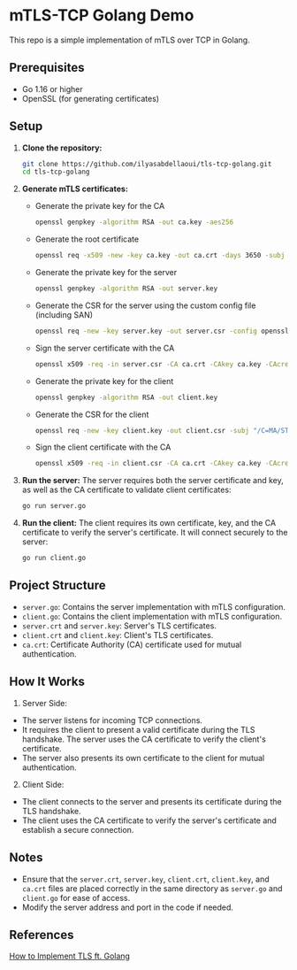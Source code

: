 # mTLS-TCP Golang Demo
This repo is a simple implementation of mTLS over TCP in Golang.

## Prerequisites

- Go 1.16 or higher
- OpenSSL (for generating certificates)

## Setup

1. **Clone the repository:**
    ```sh
    git clone https://github.com/ilyasabdellaoui/tls-tcp-golang.git
    cd tls-tcp-golang
    ```

2. **Generate mTLS certificates:**
    - Generate the private key for the CA
        ```sh
        openssl genpkey -algorithm RSA -out ca.key -aes256
        ```
    - Generate the root certificate
        ```sh
        openssl req -x509 -new -key ca.key -out ca.crt -days 3650 -subj "/C=MA/ST=RABAT/L=RABAT/O=ENSIAS"
        ```
    - Generate the private key for the server
        ```sh
        openssl genpkey -algorithm RSA -out server.key
        ```
    - Generate the CSR for the server using the custom config file (including SAN)
        ```sh
        openssl req -new -key server.key -out server.csr -config openssl.cnf
        ```
    - Sign the server certificate with the CA
        ```sh
        openssl x509 -req -in server.csr -CA ca.crt -CAkey ca.key -CAcreateserial -out server.crt -days 365 -extensions v3_ca -extfile openssl.cnf
        ```
    - Generate the private key for the client
        ```sh
        openssl genpkey -algorithm RSA -out client.key
        ```
    - Generate the CSR for the client
        ```sh
        openssl req -new -key client.key -out client.csr -subj "/C=MA/ST=RABAT/L=RABAT/O=ENSIAS/CN=client" -config openssl.cnf
        ```
    - Sign the client certificate with the CA
        ```sh
        openssl x509 -req -in client.csr -CA ca.crt -CAkey ca.key -CAcreateserial -out client.crt -days 365 -extensions v3_ca -extfile openssl.cnf
        ```

3. **Run the server:**
The server requires both the server certificate and key, as well as the CA certificate to validate client certificates:
    ```sh
    go run server.go
    ```

4. **Run the client:**
The client requires its own certificate, key, and the CA certificate to verify the server's certificate. It will connect securely to the server:
    ```sh
    go run client.go
    ```

## Project Structure

- `server.go`: Contains the server implementation with mTLS configuration.
- `client.go`: Contains the client implementation with mTLS configuration.
- `server.crt` and `server.key`: Server's TLS certificates.
- `client.crt` and `client.key`: Client's TLS certificates.
- `ca.crt`: Certificate Authority (CA) certificate used for mutual authentication.

## How It Works

1. Server Side:
- The server listens for incoming TCP connections.
- It requires the client to present a valid certificate during the TLS handshake. The server uses the CA certificate to verify the client's certificate.
- The server also presents its own certificate to the client for mutual authentication.

2. Client Side:
- The client connects to the server and presents its certificate during the TLS handshake.
- The client uses the CA certificate to verify the server's certificate and establish a secure connection.

## Notes

- Ensure that the `server.crt`, `server.key`, `client.crt`, `client.key`, and `ca.crt` files are placed correctly in the same directory as `server.go` and `client.go` for ease of access.
- Modify the server address and port in the code if needed.

## References
[How to Implement TLS ft. Golang](https://medium.com/@harsha.senarath/how-to-implement-tls-ft-golang-40b380aae288)